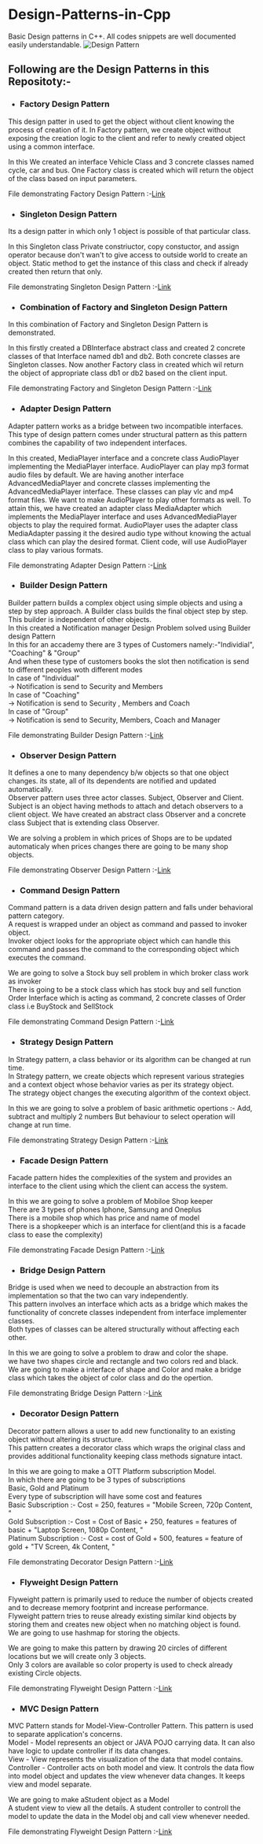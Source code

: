 # Design-Patterns-in-Cpp
Basic Design patterns in C++. All codes snippets are well documented easily understandable.
![Design Pattern](https://miro.medium.com/max/630/1*y1i8Qz-s3VFijV6bUiRQFg.png)
## Following are the Design Patterns in this Repositoty:-

- ### Factory Design Pattern
This design patter in used to get the object without client knowing the process of creation of it.
In Factory pattern, we create object without exposing the creation logic to the client and refer to newly created object using a common interface.

In this We created an interface Vehicle Class and 3 concrete classes named cycle, car and bus.
One Factory class is created which will return the object of the class based on input parameters.

File demonstrating Factory Design Pattern :-[Link](https://github.com/Anujg935/Design-Patterns-in-Cpp/blob/master/Factory_design%20_Pattern.cpp)

- ### Singleton Design Pattern
Its a design patter in which only 1 object is possible of that particular class.

In this Singleton class Private constriuctor, copy constuctor, and assign operator because don't wan't to give access to outside world to create an object.
Static method to get the instance of this class and check if already created then return that only.

File demonstrating Singleton Design Pattern :-[Link](https://github.com/Anujg935/Design-Patterns-in-Cpp/blob/master/Singleton_design_Pattern%20.cpp)

- ### Combination of Factory and Singleton Design Pattern
In this combination of Factory and Singleton Design Pattern is demonstrated.

In this firstly created a DBInterface abstract class and created 2 concrete classes of that Interface named db1 and db2.
Both concrete classes are Singleton classes. Now another Factory class in created which wil return the object of appropriate class db1 or db2 based on the client input.

File demonstrating Factory and Singleton Design Pattern :-[Link](https://github.com/Anujg935/Design-Patterns-in-Cpp/blob/master/Factory_and_Singleton_design_pattern.cpp)

- ### Adapter Design Pattern
Adapter pattern works as a bridge between two incompatible interfaces. This type of design pattern comes under structural pattern as this pattern combines the capability of two independent interfaces.

In this created, MediaPlayer interface and a concrete class AudioPlayer implementing the MediaPlayer interface. AudioPlayer can play mp3 format audio files by default. We are having another interface AdvancedMediaPlayer and concrete classes implementing the AdvancedMediaPlayer interface. These classes can play vlc and mp4 format files. We want to make AudioPlayer to play other formats as well. To attain this, we have created an adapter class MediaAdapter which implements the MediaPlayer interface and uses AdvancedMediaPlayer objects to play the required format. AudioPlayer uses the adapter class MediaAdapter passing it the desired audio type without knowing the actual class which can play the desired format. Client code, will use AudioPlayer class to play various formats.

File demonstrating Adapter Design Pattern :-[Link](https://github.com/Anujg935/Design-Patterns-in-Cpp/blob/master/Adapter_design_Pattern.cpp)

- ### Builder Design Pattern
Builder pattern builds a complex object using simple objects and using a step by step approach. A Builder class builds the final object step by step. This builder is independent of other objects.<br/>
In this created a Notification manager Design Problem solved using Builder design Pattern<br/>
In this for an accademy there are 3 types of Customers namely:-"Individial", "Coaching" & "Group"<br/>
And when these type of customers books the slot then notification is send to different peoples woth different modes<br/>
In case of "Individual"<br/>
     -> Notification is send to Security and Members<br/>
In case of "Coaching"<br/>
     -> Notification is send to Security , Members and Coach<br/>
In case of "Group"<br/>
     -> Notification is send to Security, Members, Coach and Manager<br/>
     
File demonstrating Builder Design Pattern :-[Link](https://github.com/Anujg935/Design-Patterns-in-Cpp/blob/master/Builder_design_Pattern.cpp)

- ### Observer Design Pattern
It defines a one to many dependency b/w objects so that one object changes. its state, all of its dependents are notified and updated automatically.<br/>
Observer pattern uses three actor classes. Subject, Observer and Client. Subject is an object having methods to attach and detach observers to a client object. We have created an abstract class Observer and a concrete class Subject that is extending class Observer.<br/>

We are solving a problem in which prices of Shops are to be updated automaticaly when prices changes there are going to be many shop objects.

File demonstrating Observer Design Pattern :-[Link](https://github.com/Anujg935/Design-Patterns-in-Cpp/blob/master/Observer_design_Pattern.cpp)

- ### Command Design Pattern
Command pattern is a data driven design pattern and falls under behavioral pattern category.<br/>
A request is wrapped under an object as command and passed to invoker object. <br/>
Invoker object looks for the appropriate object which can handle this command and passes the command to the corresponding object which executes the command.<br/>

We are going to solve  a Stock buy sell problem in which broker class work as invoker<br/> 
There is going to be a stock class which has stock buy and sell function<br/> 
Order Interface which is acting as command, 2 concrete classes of Order class i.e BuyStock and SellStock<br/>

File demonstrating Command Design Pattern :-[Link](https://github.com/Anujg935/Design-Patterns-in-Cpp/blob/master/Command_design_Pattern.cpp)

- ### Strategy Design Pattern
In Strategy pattern, a class behavior or its algorithm can be changed at run time.<br/> 
In Strategy pattern, we create objects which represent various strategies and a context object whose behavior varies as per its strategy object.<br/> 
The strategy object changes the executing algorithm of the context object.<br/>

In this we are going to solve a problem of basic arithmetic opertions :- Add, subtract and multiply 2 numbers But behaviour to select operation will change at run time.<br/>

File demonstrating Strategy Design Pattern :-[Link](https://github.com/Anujg935/Design-Patterns-in-Cpp/blob/master/Strategy_design_Pattern.cpp)

- ### Facade Design Pattern
Facade pattern hides the complexities of the system and provides an interface to the client using which the client can access the system.<br/>

In this we are going to solve a problem of Mobiloe Shop keeper<br/>
There are 3 types of phones Iphone, Samsung and Oneplus<br/>
There is a mobile shop which has price and name of model<br/>
There is a shopkeeper which is an interface for client(and this is a facade class to ease the complexity)<br/>

File demonstrating Facade Design Pattern :-[Link](https://github.com/Anujg935/Design-Patterns-in-Cpp/blob/master/Facade_design_Pattern.cpp)

- ### Bridge Design Pattern
Bridge is used when we need to decouple an abstraction from its implementation so that the two can vary independently.<br/>
This pattern involves an interface which acts as a bridge which makes the functionality of concrete classes independent from interface implementer classes.<br/>
Both types of classes can be altered structurally without affecting each other.<br/>

In this we are going to solve a problem to draw and color the shape. <br/>
we have two shapes circle and rectangle and two colors red and black. <br/>
We are going to make a interface of shape and Color and make a bridge class which takes the object of color class and do the opertion. <br/>

File demonstrating Bridge Design Pattern :-[Link](https://github.com/Anujg935/Design-Patterns-in-Cpp/blob/master/Bridge_design_Pattern.cpp)

- ### Decorator Design Pattern
Decorator pattern allows a user to add new functionality to an existing object without altering its structure.<br/>
This pattern creates a decorator class which wraps the original class and provides additional functionality keeping class methods signature intact.<br/>

In this we are going to make a OTT Platform subscription Model. <br/>
In which there are going to be 3 types of subscriptions<br/>
Basic, Gold and Platinum<br/>
Every type of subscription will have some cost and features<br/> 
Basic Subscription :- Cost = 250, features = "Mobile Screen, 720p Content, "<br/>
Gold Subscription :- Cost = Cost of Basic + 250, features = features of basic + "Laptop Screen, 1080p Content, "<br/>
Platinum Subscription :- Cost = cost of Gold + 500, features = feature of gold + "TV Screen, 4k Content, "<br/>

File demonstrating Decorator Design Pattern :-[Link](https://github.com/Anujg935/Design-Patterns-in-Cpp/blob/master/Decorator_design_Pattern.cpp)

- ### Flyweight Design Pattern
Flyweight pattern is primarily used to reduce the number of objects created and to decrease memory footprint and increase performance.<br/>
Flyweight pattern tries to reuse already existing similar kind objects by storing them and creates new object when no matching object is found. <br/>
We are going to use hashmap for storing the objects.<br/>

We are going to make this pattern by drawing 20 circles of different locations but we will create only 3 objects. <br/>
Only 3 colors are available so color property is used to check already existing Circle objects.<br/>

File demonstrating Flyweight Design Pattern :-[Link](https://github.com/Anujg935/Design-Patterns-in-Cpp/blob/master/Flyweight_design_Pattern.cpp)

- ### MVC Design Pattern
MVC Pattern stands for Model-View-Controller Pattern. This pattern is used to separate application's concerns.<br/>
Model - Model represents an object or JAVA POJO carrying data. It can also have logic to update controller if its data changes.<br/>
View - View represents the visualization of the data that model contains.<br/>
Controller - Controller acts on both model and view. It controls the data flow into model object and updates the view whenever data changes. It keeps view and model separate.<br/>

We are going to make aStudent object as a Model<br/>
A student view to view all the details. A student controller to controll the model to update the data in the Model obj and call view whenever needed.<br/>

File demonstrating Flyweight Design Pattern :-[Link](https://github.com/Anujg935/Design-Patterns-in-Cpp/blob/master/MVC_design_Pattern.cpp)